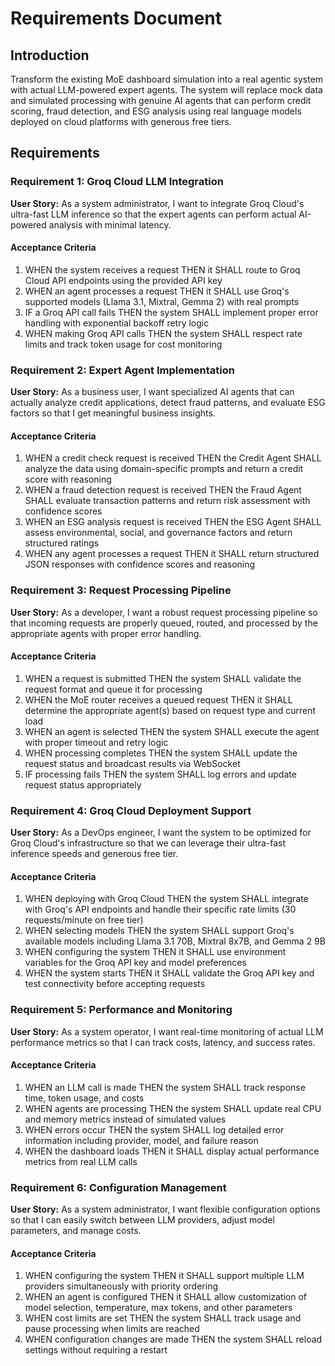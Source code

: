 # Requirements Document

## Introduction

Transform the existing MoE dashboard simulation into a real agentic system with actual LLM-powered expert agents. The system will replace mock data and simulated processing with genuine AI agents that can perform credit scoring, fraud detection, and ESG analysis using real language models deployed on cloud platforms with generous free tiers.

## Requirements

### Requirement 1: Groq Cloud LLM Integration

**User Story:** As a system administrator, I want to integrate Groq Cloud's ultra-fast LLM inference so that the expert agents can perform actual AI-powered analysis with minimal latency.

#### Acceptance Criteria

1. WHEN the system receives a request THEN it SHALL route to Groq Cloud API endpoints using the provided API key
2. WHEN an agent processes a request THEN it SHALL use Groq's supported models (Llama 3.1, Mixtral, Gemma 2) with real prompts
3. IF a Groq API call fails THEN the system SHALL implement proper error handling with exponential backoff retry logic
4. WHEN making Groq API calls THEN the system SHALL respect rate limits and track token usage for cost monitoring

### Requirement 2: Expert Agent Implementation

**User Story:** As a business user, I want specialized AI agents that can actually analyze credit applications, detect fraud patterns, and evaluate ESG factors so that I get meaningful business insights.

#### Acceptance Criteria

1. WHEN a credit check request is received THEN the Credit Agent SHALL analyze the data using domain-specific prompts and return a credit score with reasoning
2. WHEN a fraud detection request is received THEN the Fraud Agent SHALL evaluate transaction patterns and return risk assessment with confidence scores
3. WHEN an ESG analysis request is received THEN the ESG Agent SHALL assess environmental, social, and governance factors and return structured ratings
4. WHEN any agent processes a request THEN it SHALL return structured JSON responses with confidence scores and reasoning

### Requirement 3: Request Processing Pipeline

**User Story:** As a developer, I want a robust request processing pipeline so that incoming requests are properly queued, routed, and processed by the appropriate agents with proper error handling.

#### Acceptance Criteria

1. WHEN a request is submitted THEN the system SHALL validate the request format and queue it for processing
2. WHEN the MoE router receives a queued request THEN it SHALL determine the appropriate agent(s) based on request type and current load
3. WHEN an agent is selected THEN the system SHALL execute the agent with proper timeout and retry logic
4. WHEN processing completes THEN the system SHALL update the request status and broadcast results via WebSocket
5. IF processing fails THEN the system SHALL log errors and update request status appropriately

### Requirement 4: Groq Cloud Deployment Support

**User Story:** As a DevOps engineer, I want the system to be optimized for Groq Cloud's infrastructure so that we can leverage their ultra-fast inference speeds and generous free tier.

#### Acceptance Criteria

1. WHEN deploying with Groq Cloud THEN the system SHALL integrate with Groq's API endpoints and handle their specific rate limits (30 requests/minute on free tier)
2. WHEN selecting models THEN the system SHALL support Groq's available models including Llama 3.1 70B, Mixtral 8x7B, and Gemma 2 9B
3. WHEN configuring the system THEN it SHALL use environment variables for the Groq API key and model preferences
4. WHEN the system starts THEN it SHALL validate the Groq API key and test connectivity before accepting requests

### Requirement 5: Performance and Monitoring

**User Story:** As a system operator, I want real-time monitoring of actual LLM performance metrics so that I can track costs, latency, and success rates.

#### Acceptance Criteria

1. WHEN an LLM call is made THEN the system SHALL track response time, token usage, and costs
2. WHEN agents are processing THEN the system SHALL update real CPU and memory metrics instead of simulated values
3. WHEN errors occur THEN the system SHALL log detailed error information including provider, model, and failure reason
4. WHEN the dashboard loads THEN it SHALL display actual performance metrics from real LLM calls

### Requirement 6: Configuration Management

**User Story:** As a system administrator, I want flexible configuration options so that I can easily switch between LLM providers, adjust model parameters, and manage costs.

#### Acceptance Criteria

1. WHEN configuring the system THEN it SHALL support multiple LLM providers simultaneously with priority ordering
2. WHEN an agent is configured THEN it SHALL allow customization of model selection, temperature, max tokens, and other parameters
3. WHEN cost limits are set THEN the system SHALL track usage and pause processing when limits are reached
4. WHEN configuration changes are made THEN the system SHALL reload settings without requiring a restart
